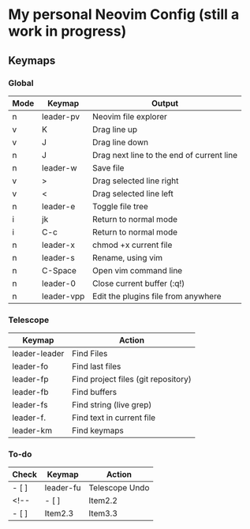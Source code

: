 # My personal Neovim Config (still a work in progress)


## Keymaps

### Global

| Mode | Keymap   | Output    |
| ---- |--------- | --------- |
|  n   | leader-pv  | Neovim file explorer   |
|  v   | K          | Drag line up |
|  v   | J          | Drag line down |
|  n   | J          | Drag next line to the end of current line |
|  n   | leader-w   | Save file |
|  v   | >          | Drag selected line right |
|  v   | <          | Drag selected line left |
|  n   | leader-e   | Toggle file tree |
|  i   | jk         | Return to normal mode |
|  i   | C-c        | Return to normal mode |
|  n   | leader-x   | chmod +x current file |
|  n   | leader-s   | Rename, using vim |
|  n   | C-Space    | Open vim command line |
|  n   | leader-0   | Close current buffer (:q!) |
|  n   | leader-vpp | Edit the plugins file from anywhere |


### Telescope 

| Keymap   | Action    |
|--------------- | --------------- |
| leader-leader   | Find Files   |
| leader-fo   | Find last files   |
| leader-fp   |  Find project files (git repository)    |
| leader-fb   |  Find buffers    |
| leader-fs   |  Find string (live grep)    |
| leader-f.   |  Find text in current file    |
| leader-km   |  Find keymaps    |


### To-do 

| Check    | Keymap    | Action    |
|---------------- | --------------- | --------------- |
| - [ ]      | leader-fu  | Telescope Undo    |
<!-- | - [ ]    | Item2.2    | Item3.2    | 
| - [ ]    | Item2.3    | Item3.3    | -->

